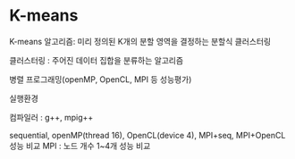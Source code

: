 K-means
=======

K-means 알고리즘: 미리 정의된 K개의 분할 영역을 결정하는 분할식 클러스터링

클러스터링 : 주어진 데이터 집합을 분류하는 알고리즘

병렬 프로그래밍(openMP, OpenCL, MPI 등 성능평가)

실행환경

컴파일러 : g++, mpig++

sequential, openMP(thread 16), OpenCL(device 4), MPI+seq, MPI+OpenCL 성능 비교
MPI : 노드 개수 1~4개 성능 비교
